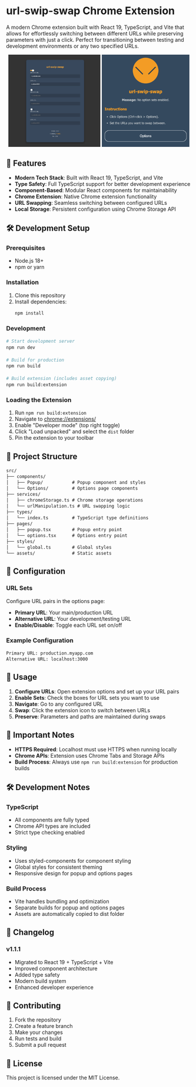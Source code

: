 # url-swip-swap Chrome Extension

A modern Chrome extension built with React 19, TypeScript, and Vite that allows for effortlessly switching between different URLs while preserving parameters with just a click. Perfect for transitioning between testing and development environments or any two specified URLs.

<div style="text-align: center; margin: 15px 0">
    <img src="src/assets/options-screen.png" height="250" />
    <img src="src/assets/widget.png" height="250" />
</div>

## 🚀 Features

- **Modern Tech Stack**: Built with React 19, TypeScript, and Vite
- **Type Safety**: Full TypeScript support for better development experience
- **Component-Based**: Modular React components for maintainability
- **Chrome Extension**: Native Chrome extension functionality
- **URL Swapping**: Seamless switching between configured URLs
- **Local Storage**: Persistent configuration using Chrome Storage API

## 🛠️ Development Setup

### Prerequisites
- Node.js 18+ 
- npm or yarn

### Installation
1. Clone this repository
2. Install dependencies:
   ```bash
   npm install
   ```

### Development
```bash
# Start development server
npm run dev

# Build for production
npm run build

# Build extension (includes asset copying)
npm run build:extension
```

### Loading the Extension
1. Run `npm run build:extension`
2. Navigate to [chrome://extensions/](chrome://extensions/)
3. Enable "Developer mode" (top right toggle)
4. Click "Load unpacked" and select the `dist` folder
5. Pin the extension to your toolbar

## 📁 Project Structure

```
src/
├── components/
│   ├── Popup/           # Popup component and styles
│   └── Options/         # Options page components
├── services/
│   ├── chromeStorage.ts # Chrome storage operations
│   └── urlManipulation.ts # URL swapping logic
├── types/
│   └── index.ts         # TypeScript type definitions
├── pages/
│   ├── popup.tsx        # Popup entry point
│   └── options.tsx      # Options entry point
├── styles/
│   └── global.ts        # Global styles
└── assets/              # Static assets
```

## 🔧 Configuration

### URL Sets
Configure URL pairs in the options page:
- **Primary URL**: Your main/production URL
- **Alternative URL**: Your development/testing URL
- **Enable/Disable**: Toggle each URL set on/off

### Example Configuration
```
Primary URL: production.myapp.com
Alternative URL: localhost:3000
```

## 🎯 Usage

1. **Configure URLs**: Open extension options and set up your URL pairs
2. **Enable Sets**: Check the boxes for URL sets you want to use
3. **Navigate**: Go to any configured URL
4. **Swap**: Click the extension icon to switch between URLs
5. **Preserve**: Parameters and paths are maintained during swaps

## 🚨 Important Notes

- **HTTPS Required**: Localhost must use HTTPS when running locally
- **Chrome APIs**: Extension uses Chrome Tabs and Storage APIs
- **Build Process**: Always use `npm run build:extension` for production builds

## 🛠️ Development Notes

### TypeScript
- All components are fully typed
- Chrome API types are included
- Strict type checking enabled

### Styling
- Uses styled-components for component styling
- Global styles for consistent theming
- Responsive design for popup and options pages

### Build Process
- Vite handles bundling and optimization
- Separate builds for popup and options pages
- Assets are automatically copied to dist folder

## 📝 Changelog

### v1.1.1
- Migrated to React 19 + TypeScript + Vite
- Improved component architecture
- Added type safety
- Modern build system
- Enhanced developer experience

## 🤝 Contributing

1. Fork the repository
2. Create a feature branch
3. Make your changes
4. Run tests and build
5. Submit a pull request

## 📄 License

This project is licensed under the MIT License.
